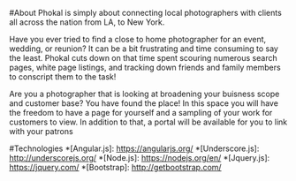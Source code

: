 #About
Phokal is simply about connecting local photographers with clients all across the nation from LA, to New York.

Have you ever tried to find a close to home photographer for an event, wedding, or reunion?
It can be a bit frustrating and time consuming to say the least.
Phokal cuts down on that time spent scouring numerous search pages, white page listings, and tracking down friends and family members to conscript them to the task!

Are you a photographer that is looking at broadening your buisness scope and customer base?
You have found the place!
In this space you will have the freedom to have a page for yourself and a sampling of your work for customers to view.
In addition to that, a portal will be available for you to link with your patrons


#Technologies
*[Angular.js]: https://angularjs.org/
*[Underscore.js]: http://underscorejs.org/
*[Node.js]:  https://nodejs.org/en/
*[Jquery.js]:  https://jquery.com/
*[Bootstrap]: http://getbootstrap.com/
